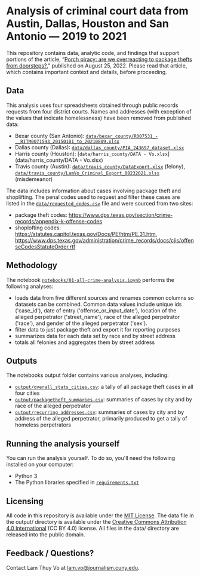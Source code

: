 # Analysis of criminal court data from Austin, Dallas, Houston and San Antonio — 2019 to 2021

This repository contains data, analytic code, and findings that support portions of the article, “[Porch piracy: are we overreacting to package thefts from doorsteps?](https://www.theguardian.com/us-news/2022/aug/25/porch-piracy-package-thefts-doorstep-delivery),” published on August 25, 2022. Please read that article, which contains important context and details, before proceeding.

## Data

This analysis uses four spreadsheets obtained through public records requests from four district courts. Names and addresses (with exception of the values that indicate homelessness) have been removed from published data:
- Bexar county (San Antonio): [`data/bexar_county/R007531_-__RITM0071593_20150101_to_20210809.xlsx`](data/bexar_county/R007531_-__RITM0071593_20150101_to_20210809.xlsx)
- Dallas county (Dallas): [`data/dallas_county/PIA_243697_dataset.xlsx`](data/dallas_county/PIA_243697_dataset.xlsx)
- Harris county (Houston): [`data/harris_county/DATA - Vo.xlsx`](data/harris_county/DATA - Vo.xlsx)
- Travis county (Austin): [`data/travis_county/DataExport.xlsx`](data/travis_county/DataExport.xlsx) (felony), [`data/travis_county/LamVo_Criminal_Export_08232021.xlsx`](data/travis_county/LamVo_Criminal_Export_08232021.xlsx) (misdemeanor)


The data includes information about cases involving package theft and shoplifting. The penal codes used to request and filter these cases are listed in the [`data/requested_codes.csv`](data/requested_codes.csv) file and were sourced from two sites:
- package theft codes: https://www.dps.texas.gov/section/crime-records/appendix-k-offense-codes
- shoplofting codes: https://statutes.capitol.texas.gov/Docs/PE/htm/PE.31.htm, https://www.dps.texas.gov/administration/crime_records/docs/cjis/offenseCodesStatuteOrder.rtf


## Methodology

The notebook [`notebooks/01-all-crime-analysis.ipynb`](notebooks/01-all-crime-analysis.ipynb) performs the following analyses:

- loads data from five different sources and renames common columns so datasets can be combined. Common data values include unique ids ('case_id'), date of entry ('offense_or_input_date'), location of the alleged perpetrator ('street_name'), race of the alleged perpetrator  ('race'), and gender of the alleged perpetrator ('sex').
- filter data to just package theft and export it for reporting purposes
- summarizes data for each data set by race and by street address
- totals all felonies and aggregates them by street address

## Outputs

The notebooks output folder contains various analyses, including:
- [`output/overall_stats_cities.csv`](output/overall_stats_cities.csv): a tally of all package theft cases in all four cities
- [`output/packagetheft_summaries.csv`](output/packagetheft_summaries.csv): summaries of cases by city and by race of the alleged perpetrator
- [`output/recurring_addresses.csv`](output/recurring_addresses.csv): summaries of cases by city and by address of the alleged perpetrator, primarily produced to get a tally of homeless perpetrators


## Running the analysis yourself

You can run the analysis yourself. To do so, you'll need the following installed on your computer:

- Python 3
- The Python libraries specified in [`requirements.txt`](requirements.txt)

## Licensing

All code in this repository is available under the [MIT License](https://opensource.org/licenses/MIT). The data file in the output/ directory is available under the [Creative Commons Attribution 4.0 International](https://creativecommons.org/licenses/by/4.0/) (CC BY 4.0) license. All files in the data/ directory are released into the public domain.

## Feedback / Questions?

Contact Lam Thuy Vo at lam.vo@journalism.cuny.edu.
